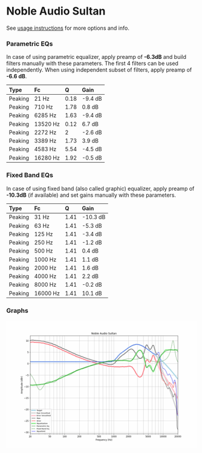 # Noble Audio Sultan
See [usage instructions](https://github.com/jaakkopasanen/AutoEq#usage) for more options and info.

### Parametric EQs
In case of using parametric equalizer, apply preamp of **-6.3dB** and build filters manually
with these parameters. The first 4 filters can be used independently.
When using independent subset of filters, apply preamp of **-6.6 dB**.

| Type    | Fc       |    Q | Gain    |
|:--------|:---------|:-----|:--------|
| Peaking | 21 Hz    | 0.18 | -9.4 dB |
| Peaking | 710 Hz   | 1.78 | 0.8 dB  |
| Peaking | 6285 Hz  | 1.63 | -9.4 dB |
| Peaking | 13520 Hz | 0.12 | 6.7 dB  |
| Peaking | 2272 Hz  | 2    | -2.6 dB |
| Peaking | 3389 Hz  | 1.73 | 3.9 dB  |
| Peaking | 4583 Hz  | 5.54 | -4.5 dB |
| Peaking | 16280 Hz | 1.92 | -0.5 dB |

### Fixed Band EQs
In case of using fixed band (also called graphic) equalizer, apply preamp of **-10.3dB**
(if available) and set gains manually with these parameters.

| Type    | Fc       |    Q | Gain     |
|:--------|:---------|:-----|:---------|
| Peaking | 31 Hz    | 1.41 | -10.3 dB |
| Peaking | 63 Hz    | 1.41 | -5.3 dB  |
| Peaking | 125 Hz   | 1.41 | -3.4 dB  |
| Peaking | 250 Hz   | 1.41 | -1.2 dB  |
| Peaking | 500 Hz   | 1.41 | 0.4 dB   |
| Peaking | 1000 Hz  | 1.41 | 1.1 dB   |
| Peaking | 2000 Hz  | 1.41 | 1.6 dB   |
| Peaking | 4000 Hz  | 1.41 | 2.2 dB   |
| Peaking | 8000 Hz  | 1.41 | -0.2 dB  |
| Peaking | 16000 Hz | 1.41 | 10.1 dB  |

### Graphs
![](./Noble%20Audio%20Sultan.png)
